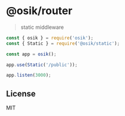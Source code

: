 # @osik/router

> static middleware

```ts
const { osik } = require('osik');
const { Static } = require('@osik/static');

const app = osik();

app.use(Static('/public'));

app.listen(3000);
```

## License

MIT
